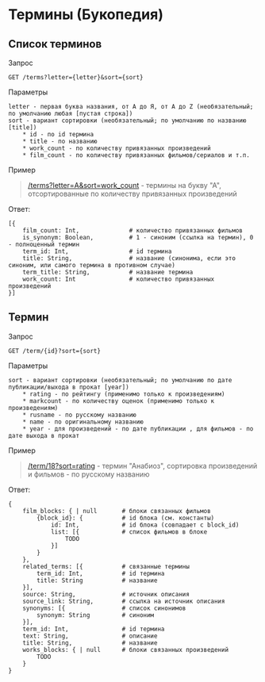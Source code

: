 # Термины (Букопедия)

## Список терминов

Запрос
```
GET /terms?letter={letter}&sort={sort}
```

Параметры
```
letter - первая буква названия, от А до Я, от A до Z (необязательный; по умолчанию любая [пустая строка])
sort - вариант сортировки (необязательный; по умолчанию по названию [title])
    * id - по id термина
    * title - по названию
    * work_count - по количеству привязанных произведений
    * film_count - по количеству привязанных фильмов/сериалов и т.п.
```

Пример
> [/terms?letter=А&sort=work_count](https://api.fantlab.ru/terms?letter=А&sort=work_count) - термины на букву "А", отсортированные по количеству привязанных произведений

Ответ:
```
[{
    film_count: Int,              # количество привязанных фильмов
    is_synonym: Boolean,          # 1 - синоним (ссылка на термин), 0 - полноценный термин
    term_id: Int,                 # id термина
    title: String,                # название (синонима, если это синоним, или самого термина в противном случае)
    term_title: String,           # название термина
    work_count: Int               # количество привязанных произведений
}]
```

## Термин

Запрос
```
GET /term/{id}?sort={sort}
```

Параметры
```
sort - вариант сортировки (необязательный; по умолчанию по дате публикации/выхода в прокат [year])
    * rating - по рейтингу (применимо только к произведениям)
    * markcount - по количеству оценок (применимо только к произведениям)
    * rusname - по русскому названию
    * name - по оригинальному названию
    * year - для произведений - по дате публикации , для фильмов - по дате выхода в прокат
```

Пример
> [/term/18?sort=rating](https://api.fantlab.ru/term/18?sort=rusname) - термин "Анабиоз", сортировка произведений и фильмов - по русскому названию

Ответ:
```
{
    film_blocks: { | null       # блоки связанных фильмов
        {block_id}: {           # id блока (см. константы)
            id: Int,            # id блока (совпадает с block_id)
            list: [{            # список фильмов в блоке
                TODO
            }]
        }
    },
    related_terms: [{           # связанные термины
        term_id: Int,           # id термина
        title: String           # название
    }],
    source: String,             # источник описания
    source_link: String,        # ссылка на источник описания
    synonyms: [{                # список синонимов
        synonym: String         # синоним
    }],
    term_id: Int,               # id термина
    text: String,               # описание
    title: String,              # название
    works_blocks: { | null      # блоки связанных произведений
        TODO
    }
}
```
